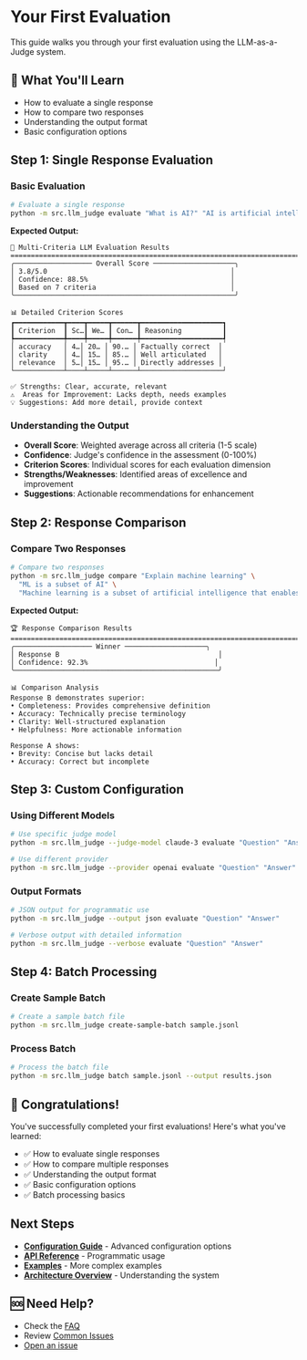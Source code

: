 # Your First Evaluation

This guide walks you through your first evaluation using the LLM-as-a-Judge system.

## 🎯 What You'll Learn

- How to evaluate a single response
- How to compare two responses
- Understanding the output format
- Basic configuration options

## Step 1: Single Response Evaluation

### Basic Evaluation

```bash
# Evaluate a single response
python -m src.llm_judge evaluate "What is AI?" "AI is artificial intelligence"
```

**Expected Output:**

```
🎯 Multi-Criteria LLM Evaluation Results
================================================================================
╭─────────────────── Overall Score ────────────────────╮
│ 3.8/5.0                                             │
│ Confidence: 88.5%                                   │
│ Based on 7 criteria                                 │
╰──────────────────────────────────────────────────────╯

📊 Detailed Criterion Scores
┏━━━━━━━━━━━━┳━━━━┳━━━━━┳━━━━━━┳━━━━━━━━━━━━━━━━━━━━┓
┃ Criterion  ┃ Sc…┃ We… ┃ Con… ┃ Reasoning          ┃
┡━━━━━━━━━━━━╇━━━━╇━━━━━╇━━━━━━╇━━━━━━━━━━━━━━━━━━━━┩
│ accuracy   │ 4…│ 20… │ 90.… │ Factually correct  │
│ clarity    │ 4…│ 15… │ 85.… │ Well articulated   │
│ relevance  │ 5…│ 15… │ 95.… │ Directly addresses │
└────────────┴────┴─────┴──────┴────────────────────┘

✅ Strengths: Clear, accurate, relevant
⚠️  Areas for Improvement: Lacks depth, needs examples
💡 Suggestions: Add more detail, provide context
```

### Understanding the Output

- **Overall Score**: Weighted average across all criteria (1-5 scale)
- **Confidence**: Judge's confidence in the assessment (0-100%)
- **Criterion Scores**: Individual scores for each evaluation dimension
- **Strengths/Weaknesses**: Identified areas of excellence and improvement
- **Suggestions**: Actionable recommendations for enhancement

## Step 2: Response Comparison

### Compare Two Responses

```bash
# Compare two responses
python -m src.llm_judge compare "Explain machine learning" \
  "ML is a subset of AI" \
  "Machine learning is a subset of artificial intelligence that enables computers to learn from data without being explicitly programmed"
```

**Expected Output:**

```
🏆 Response Comparison Results
================================================================================
╭─────────────────── Winner ────────────────────╮
│ Response B                                       │
│ Confidence: 92.3%                               │
╰──────────────────────────────────────────────────╯

📊 Comparison Analysis
Response B demonstrates superior:
• Completeness: Provides comprehensive definition
• Accuracy: Technically precise terminology
• Clarity: Well-structured explanation
• Helpfulness: More actionable information

Response A shows:
• Brevity: Concise but lacks detail
• Accuracy: Correct but incomplete
```

## Step 3: Custom Configuration

### Using Different Models

```bash
# Use specific judge model
python -m src.llm_judge --judge-model claude-3 evaluate "Question" "Answer"

# Use different provider
python -m src.llm_judge --provider openai evaluate "Question" "Answer"
```

### Output Formats

```bash
# JSON output for programmatic use
python -m src.llm_judge --output json evaluate "Question" "Answer"

# Verbose output with detailed information
python -m src.llm_judge --verbose evaluate "Question" "Answer"
```

## Step 4: Batch Processing

### Create Sample Batch

```bash
# Create a sample batch file
python -m src.llm_judge create-sample-batch sample.jsonl
```

### Process Batch

```bash
# Process the batch file
python -m src.llm_judge batch sample.jsonl --output results.json
```

## 🎉 Congratulations!

You've successfully completed your first evaluations! Here's what you've learned:

- ✅ How to evaluate single responses
- ✅ How to compare multiple responses
- ✅ Understanding the output format
- ✅ Basic configuration options
- ✅ Batch processing basics

## Next Steps

- **[Configuration Guide](../configuration/README.md)** - Advanced configuration options
- **[API Reference](../api/README.md)** - Programmatic usage
- **[Examples](../examples/README.md)** - More complex examples
- **[Architecture Overview](../architecture/README.md)** - Understanding the system

## 🆘 Need Help?

- Check the [FAQ](../overview/README.md#faq)
- Review [Common Issues](../overview/README.md#common-issues)
- [Open an issue](https://github.com/superluminal-jp/llm-as-a-judge/issues)
